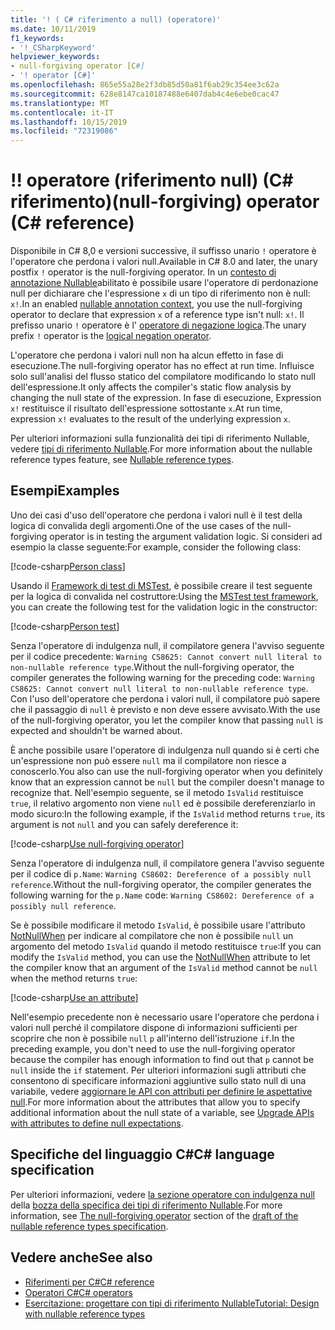 ```yaml
---
title: '! ( C# riferimento a null) (operatore)'
ms.date: 10/11/2019
f1_keywords:
- '!_CSharpKeyword'
helpviewer_keywords:
- null-forgiving operator [C#]
- '! operator [C#]'
ms.openlocfilehash: 865e55a28e2f3db85d50a81f6ab29c354ee3c62a
ms.sourcegitcommit: 628e8147ca10187488e6407dab4c4e6ebe0cac47
ms.translationtype: MT
ms.contentlocale: it-IT
ms.lasthandoff: 10/15/2019
ms.locfileid: "72319086"
---
```

# <a name="-null-forgiving-operator-c-reference"></a><span data-ttu-id="d5e75-103">!</span><span class="sxs-lookup"><span data-stu-id="d5e75-103">!</span></span> <span data-ttu-id="d5e75-104">operatore (riferimento null) (C# riferimento)</span><span class="sxs-lookup"><span data-stu-id="d5e75-104">(null-forgiving) operator (C# reference)</span></span>

<span data-ttu-id="d5e75-105">Disponibile in C# 8,0 e versioni successive, il suffisso unario `!` operatore è l'operatore che perdona i valori null.</span><span class="sxs-lookup"><span data-stu-id="d5e75-105">Available in C# 8.0 and later, the unary postfix `!` operator is the null-forgiving operator.</span></span> <span data-ttu-id="d5e75-106">In un [contesto di annotazione Nullable](../../nullable-references.md#nullable-annotation-context)abilitato è possibile usare l'operatore di perdonazione null per dichiarare che l'espressione `x` di un tipo di riferimento non è null: `x!`.</span><span class="sxs-lookup"><span data-stu-id="d5e75-106">In an enabled [nullable annotation context](../../nullable-references.md#nullable-annotation-context), you use the null-forgiving operator to declare that expression `x` of a reference type isn't null: `x!`.</span></span> <span data-ttu-id="d5e75-107">Il prefisso unario `!` operatore è l' [operatore di negazione logica](boolean-logical-operators.md#logical-negation-operator-).</span><span class="sxs-lookup"><span data-stu-id="d5e75-107">The unary prefix `!` operator is the [logical negation operator](boolean-logical-operators.md#logical-negation-operator-).</span></span>

<span data-ttu-id="d5e75-108">L'operatore che perdona i valori null non ha alcun effetto in fase di esecuzione.</span><span class="sxs-lookup"><span data-stu-id="d5e75-108">The null-forgiving operator has no effect at run time.</span></span> <span data-ttu-id="d5e75-109">Influisce solo sull'analisi del flusso statico del compilatore modificando lo stato null dell'espressione.</span><span class="sxs-lookup"><span data-stu-id="d5e75-109">It only affects the compiler's static flow analysis by changing the null state of the expression.</span></span> <span data-ttu-id="d5e75-110">In fase di esecuzione, Expression `x!` restituisce il risultato dell'espressione sottostante `x`.</span><span class="sxs-lookup"><span data-stu-id="d5e75-110">At run time, expression `x!` evaluates to the result of the underlying expression `x`.</span></span>

<span data-ttu-id="d5e75-111">Per ulteriori informazioni sulla funzionalità dei tipi di riferimento Nullable, vedere [tipi di riferimento Nullable](../../nullable-references.md).</span><span class="sxs-lookup"><span data-stu-id="d5e75-111">For more information about the nullable reference types feature, see [Nullable reference types](../../nullable-references.md).</span></span>

## <a name="examples"></a><span data-ttu-id="d5e75-112">Esempi</span><span class="sxs-lookup"><span data-stu-id="d5e75-112">Examples</span></span>

<span data-ttu-id="d5e75-113">Uno dei casi d'uso dell'operatore che perdona i valori null è il test della logica di convalida degli argomenti.</span><span class="sxs-lookup"><span data-stu-id="d5e75-113">One of the use cases of the null-forgiving operator is in testing the argument validation logic.</span></span> <span data-ttu-id="d5e75-114">Si consideri ad esempio la classe seguente:</span><span class="sxs-lookup"><span data-stu-id="d5e75-114">For example, consider the following class:</span></span>

[!code-csharp[Person class](~/samples/csharp/language-reference/operators/NullForgivingOperator.cs#PersonClass)]

<span data-ttu-id="d5e75-115">Usando il [Framework di test di MSTest](../../../core/testing/unit-testing-with-mstest.md), è possibile creare il test seguente per la logica di convalida nel costruttore:</span><span class="sxs-lookup"><span data-stu-id="d5e75-115">Using the [MSTest test framework](../../../core/testing/unit-testing-with-mstest.md), you can create the following test for the validation logic in the constructor:</span></span>

[!code-csharp[Person test](~/samples/csharp/language-reference/operators/NullForgivingOperator.cs#TestPerson)]

<span data-ttu-id="d5e75-116">Senza l'operatore di indulgenza null, il compilatore genera l'avviso seguente per il codice precedente: `Warning CS8625: Cannot convert null literal to non-nullable reference type`.</span><span class="sxs-lookup"><span data-stu-id="d5e75-116">Without the null-forgiving operator, the compiler generates the following warning for the preceding code: `Warning CS8625: Cannot convert null literal to non-nullable reference type`.</span></span> <span data-ttu-id="d5e75-117">Con l'uso dell'operatore che perdona i valori null, il compilatore può sapere che il passaggio di `null` è previsto e non deve essere avvisato.</span><span class="sxs-lookup"><span data-stu-id="d5e75-117">With the use of the null-forgiving operator, you let the compiler know that passing `null` is expected and shouldn't be warned about.</span></span>

<span data-ttu-id="d5e75-118">È anche possibile usare l'operatore di indulgenza null quando si è certi che un'espressione non può essere `null` ma il compilatore non riesce a conoscerlo.</span><span class="sxs-lookup"><span data-stu-id="d5e75-118">You also can use the null-forgiving operator when you definitely know that an expression cannot be `null` but the compiler doesn't manage to recognize that.</span></span> <span data-ttu-id="d5e75-119">Nell'esempio seguente, se il metodo `IsValid` restituisce `true`, il relativo argomento non viene `null` ed è possibile dereferenziarlo in modo sicuro:</span><span class="sxs-lookup"><span data-stu-id="d5e75-119">In the following example, if the `IsValid` method returns `true`, its argument is not `null` and you can safely dereference it:</span></span>

[!code-csharp[Use null-forgiving operator](~/samples/csharp/language-reference/operators/NullForgivingOperator.cs#UseNullForgiving)]

<span data-ttu-id="d5e75-120">Senza l'operatore di indulgenza null, il compilatore genera l'avviso seguente per il codice di `p.Name`: `Warning CS8602: Dereference of a possibly null reference`.</span><span class="sxs-lookup"><span data-stu-id="d5e75-120">Without the null-forgiving operator, the compiler generates the following warning for the `p.Name` code: `Warning CS8602: Dereference of a possibly null reference`.</span></span>

<span data-ttu-id="d5e75-121">Se è possibile modificare il metodo `IsValid`, è possibile usare l'attributo [NotNullWhen](xref:System.Diagnostics.CodeAnalysis.NotNullWhenAttribute) per indicare al compilatore che non è possibile `null` un argomento del metodo `IsValid` quando il metodo restituisce `true`:</span><span class="sxs-lookup"><span data-stu-id="d5e75-121">If you can modify the `IsValid` method, you can use the [NotNullWhen](xref:System.Diagnostics.CodeAnalysis.NotNullWhenAttribute) attribute to let the compiler know that an argument of the `IsValid` method cannot be `null` when the method returns `true`:</span></span>

[!code-csharp[Use an attribute](~/samples/csharp/language-reference/operators/NullForgivingOperator.cs#UseAttribute)]

<span data-ttu-id="d5e75-122">Nell'esempio precedente non è necessario usare l'operatore che perdona i valori null perché il compilatore dispone di informazioni sufficienti per scoprire che non è possibile `null` `p` all'interno dell'istruzione `if`.</span><span class="sxs-lookup"><span data-stu-id="d5e75-122">In the preceding example, you don't need to use the null-forgiving operator because the compiler has enough information to find out that `p` cannot be `null` inside the `if` statement.</span></span> <span data-ttu-id="d5e75-123">Per ulteriori informazioni sugli attributi che consentono di specificare informazioni aggiuntive sullo stato null di una variabile, vedere [aggiornare le API con attributi per definire le aspettative null](../../nullable-attributes.md).</span><span class="sxs-lookup"><span data-stu-id="d5e75-123">For more information about the attributes that allow you to specify additional information about the null state of a variable, see [Upgrade APIs with attributes to define null expectations](../../nullable-attributes.md).</span></span>

## <a name="c-language-specification"></a><span data-ttu-id="d5e75-124">Specifiche del linguaggio C#</span><span class="sxs-lookup"><span data-stu-id="d5e75-124">C# language specification</span></span>

<span data-ttu-id="d5e75-125">Per ulteriori informazioni, vedere [la sezione operatore con indulgenza null](~/_csharplang/proposals/csharp-8.0/nullable-reference-types-specification.md#the-null-forgiving-operator) della [bozza della specifica dei tipi di riferimento Nullable](~/_csharplang/proposals/csharp-8.0/nullable-reference-types-specification.md).</span><span class="sxs-lookup"><span data-stu-id="d5e75-125">For more information, see [The null-forgiving operator](~/_csharplang/proposals/csharp-8.0/nullable-reference-types-specification.md#the-null-forgiving-operator) section of the [draft of the nullable reference types specification](~/_csharplang/proposals/csharp-8.0/nullable-reference-types-specification.md).</span></span>

## <a name="see-also"></a><span data-ttu-id="d5e75-126">Vedere anche</span><span class="sxs-lookup"><span data-stu-id="d5e75-126">See also</span></span>

- [<span data-ttu-id="d5e75-127">Riferimenti per C#</span><span class="sxs-lookup"><span data-stu-id="d5e75-127">C# reference</span></span>](../index.md)
- [<span data-ttu-id="d5e75-128">Operatori C#</span><span class="sxs-lookup"><span data-stu-id="d5e75-128">C# operators</span></span>](index.md)
- [<span data-ttu-id="d5e75-129">Esercitazione: progettare con tipi di riferimento Nullable</span><span class="sxs-lookup"><span data-stu-id="d5e75-129">Tutorial: Design with nullable reference types</span></span>](../../tutorials/nullable-reference-types.md)
